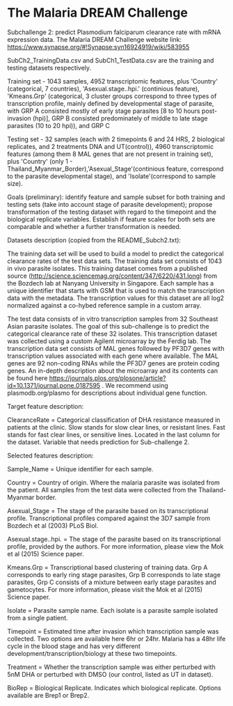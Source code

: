 # The Malaria DREAM Challenge

Subchallenge 2: predict Plasmodium falciparum clearance rate with mRNA expression data. The Malaria DREAM Challenge website link: https://www.synapse.org/#!Synapse:syn16924919/wiki/583955

SubCh2_TrainingData.csv and SubCh1_TestData.csv are the training and testing datasets respectively.

Training set - 1043 samples, 4952 transcriptomic features, plus 'Country' (categorical, 7 countries), 'Asexual.stage..hpi.' (continious feature), 'Kmeans.Grp' (categorical, 3 cluster groups correspond to three types of transcription profile, mainly defined by developmental stage of parasite, with GRP A consisted mostly of early stage parasites [8 to 10 hours post-invasion (hpi)], GRP B consisted predominately of middle to late stage parasites (10 to 20 hpi)), and GRP C

Testing set - 32 samples (each with 2 timepoints 6 and 24 HRS, 2 biological replicates, and 2 treatments DNA and UT(control)), 4960 transcriptomic features (among them 8 MAL genes that are not present in training set), plus 'Country' (only 1 - Thailand_Myanmar_Border),'Asexual_Stage'(continious feature, correspond to the parasite developmental stage), and 'Isolate'(correspond to sample size).

Goals (preliminary): identify feature and sample subset for both training and testing sets (take into account stage of parasite development); propose transformation of the testing dataset with regard to the timepoint and the biological replicate variables. Establish if feature scales for both sets are comparable and whether a further transformation is needed.



Datasets description (copied from the README_Subch2.txt): 

The training data set will be used to build a model to predict the categorical clearance rates of the test data sets. The training data set consists of 1043 in vivo parasite isolates.  This training dataset comes from a published source (http://science.sciencemag.org/content/347/6220/431.long) from the Bozdech lab at Nanyang University in Singapore. Each sample has a unique identifier that starts with GSM that is used to match the transcription data with the metadata. The transcription values for this dataset are all log2 normalized against a co-hybed reference sample in a custom array.

The test data consists of in vitro transcription samples from 32 Southeast Asian parasite isolates. The goal of this sub-challenge is to predict the categorical clearance rate of these 32 isolates. This transcription dataset was collected using a custom Agilent microarray by the Ferdig lab. The transcription data set consists of MAL genes followed by PF3D7 genes with transcription values associated with each gene where available. The MAL genes are 92 non-coding RNAs while the PF3D7 genes are protein coding genes. An in-depth description about the microarray and its contents can be found here https://journals.plos.org/plosone/article?id=10.1371/journal.pone.0187595 . We recommend using plasmodb.org/plasmo for descriptions about individual gene function.



Target feature description:

ClearanceRate = Categorical classification of DHA resistance measured in patients at the clinic. Slow stands for slow clear lines, or resistant lines. Fast stands for fast clear lines, or sensitive lines. Located in the last column for the dataset. Variable that needs prediction for Sub-challenge 2.



Selected features description:

Sample_Name = Unique identifier for each sample.

Country = Country of origin. Where the malaria parasite was isolated from the patient. All samples from the test data were collected from the Thailand-Myanmar border.

Asexual_Stage = The stage of the parasite based on its transcriptional profile. Transcriptional profiles compared against the 3D7 sample from Bozdech et al (2003) PLoS Biol.

Asexual.stage..hpi. = The stage of the parasite based on its transcriptional profile, provided by the authors. For more information, please view the Mok et al (2015) Science paper.

Kmeans.Grp = Transcriptional based clustering of training data. Grp A corresponds to early ring stage parasites, Grp B corresponds to late stage parasites, Grp C consists of a mixture between early stage parasites and gametocytes. For more information, please visit the Mok et al (2015) Science paper.

Isolate = Parasite sample name. Each isolate is a parasite sample isolated from a single patient. 

Timepoint = Estimated time after invasion which transcription sample was collected. Two options are available here 6hr or 24hr. Malaria has a 48hr life cycle in the blood stage and has very different development/transcription/biology at these two timepoints.

Treatment = Whether the transcription sample was either perturbed with 5nM DHA or perturbed with DMSO (our control, listed as UT in dataset).

BioRep = Biological Replicate. Indicates which biological replicate. Options available are Brep1 or Brep2.
